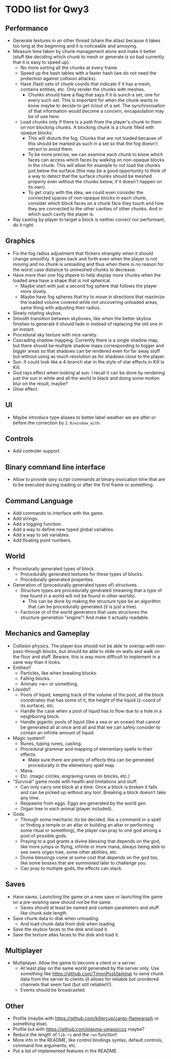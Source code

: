 
# TODO list for Qwy3

## Performance

- Generate textures in an other thread (share the atlas) because it takes too long at the beginning and it is noticeable and annoying.
- Measure time taken by chunk management alone and make it better (stuff like deciding which chunk to mesh or generate is so bad currently that it is easy to speed up).
  - No more sorting all the chunks at every frame. 
  - Speed up the hash tables with a faster hash (we do not need the protection against collision attacks).
  - Have (fast) sets of chunk coords that indicate if it has a mesh, contains entities, etc. Only render the chunks with meshes.
    - Chunks should have a flag that says if it is sunch a set, one for every such set. This is important for when the chunk wants to know maybe to decide to get in/out of a set. The synchronisation of that information would become a concern, encapsulation may be of use here. 
  - Load chunks only if there is a path from the player's chunk to them on non blocking chunks. A blocking chunk is a chunk filled with opaque blocks. 
    - This will disturb the fog. Chunks that are not loaded because of this should be marked as such in a set so that the fog doesn't retract to avoid them.
    - To be more precise, we can examine each chunk to know which faces can access which faces by walking on non-opaque blocks in the chunk. This will allow for example to not load the chunks just below the surface (this may be a good opportunity to think of a way to detect that the surface chunks should be meshed properly even without the chunks below, if it doesn't happen on its own).
    - To get crazy with the idea, we could even consider the connected spaces of non-opaque blocks in each chunk, consider which block faces on a chunk face they touch and how they are connected to the other cavities of other chunks. And in which such cavity the player is.
- Ray casting by player to target a block is neither correct nor performant, do it right.

## Graphics

- Fix the fog radius adjustment that flickers strangely when it should change smoothly. It goes back and forth even when the player is not moving and no chunk is unloading and thus when there is no reason for the worst case distance to unmeshed chunks to decrease.
- Have more than one fog shpere to help display more chunks when the loaded area have a shape that is not spherical.
  - Maybe start with just a second fog sphere that follows the player more slowly. 
  - Maybe have fog spheres that try to move in directions that maximize the loaded volume covered while not uncovering unloaded areas, same thing with adjusting their radius. 
- Slowly rotating skybox.
- Smooth transition between skyboxes, like when the better skybox finishes to generate it should fade in instead of replacing the old one in an instant.
- Procedural sky texture with nice variety.
- Cascading shadow mapping. Currently there is a single shadow map, but there should be multiple shadow maps corresponding to bigger and bigger areas so that shadows can be rendered even for far away stuff but without using as much resolution as for shadows close to the player.
- Sun. It could look like a 4-branch star in the style of star effects in Kill la Kill.
- God rays effect when looking at sun. I recall it can be done by rendering just the sun in white and all the world in black and doing some motion blur on the result, maybe?
- Glow effect.

## UI

- Maybe introduce type aliases to better label weather we are after or before the correction by `2.0/window_with`.

## Controls

- Add controler support.

## Binary command line interface

- Allow to provide qwy script commands at binary invocation time that are to be executed during loading or after the first frame or something.

## Command Language

- Add commands to interface with the game.
- Add strings.
- Add a logging function.
- Add a way to define new typed global variables.
- Add a way to set variables.
- Add floating point numbers.

## World

- Procedurally generated types of block.
  - Procedurally generated textures for these types of blocks.
  - Procedurally generated properties.
- Generation of (procedurally generated types of) structures.
  - Structure types are procedurally generated (meaning that a type of tree found in a world will not be found in other worlds).
    - This can be done by making the structure type be an algorithm that can be procedurally generated (it is just a tree).
  - Factorize ot of the world generators that uses structures the structure generation "engine"! And make it actually readable.

## Mechanics and Gameplay

- Collision physics. The player box should not be able to overlap with non-pass-through blocks, but should be able to slide on walls and walk on the floor and stuff. Beware, this is way more difficult to implement in a sane way than it looks.
- Entities!!
  - Particles, like when breaking blocks.
  - Falling blocks.
  - Animals >w< or something.
- Liquids!!
  - Pools of liquid, keeping track of the volume of the pool, all the block coordinates that has some of it, the height of the liquid (z-coord of its surface), etc.
  - Handle the case when a pool of liquid has to flow due to a hole in a neighboring block.
  - Handle gigantic pools of liquid (like a sea or an ocean) that cannot be generated all at once and all and that we can safely consider to contain an infinite amount of liquid.
- Magic system!!
  - Runes, typing runes, casting.
  - Procedural grammar and mapping of elementary spells to their effects.
    - Make sure there are plenty of effects thta can be generated procedurally in the elementary spell map.
  - Mana.
  - Etc. (magic circles, engraving runes on blocks, etc.)
- "Survival" game mode with health and limitations and stuff. 
  - Can only carry one block at a time. Once a block is broken it falls and can be picked up without any tool. Breaking a block doesn't take any time. 
  - Respawns from eggs. Eggs are generated by the world gen.
  - Organ tree in each animal (player included). 
- Gods. 
  - Through some mechanic (to be decided, like a command or a spell or finding a temple or an altar or building an altar or performing some ritual or something), the player can pray to one god among a pool of possible gods. 
  - Praying to a god grants a divine blessing that depends on the god, like more jumps or flying, infinite or more mana, always being able to see owns organ tree, some other abilities, etc. 
  - Divine blessings come at some cost that depends on the god too, like some bosses that are summoned later to challenge you. 
  - Can pray to multiple gods, the effects can stack.

## Saves

- Have saves. Launching the game on a new save or launching the game on a pre-existing save should not be the same.
  - Saves should at least be named and contain parameters and stuff like chunk side length.
- Save chunk data to disk when unloading.
  - And load chunk data from disk when loading.
- Save the skybox faces to the disk and load it.
- Save the texture atlas faces to the disk and load it.

## Multiplayer

- Multiplayer. Allow the game to become a client or a server.
  - At least play on the same world generated by the server only. Use something like https://github.com/TimonPost/laminar to send chunk data from the server to clients (it allows for reliable but unordered channels that seem fast (but still reliable!)!).
  - Events should be broadcasted.

## Other

- Profile (maybe with https://github.com/killercup/cargo-flamegraph or something else).
- Profile but with https://github.com/plasma-umass/coz maybe?
- Reduce the length of `lib.rs` and the `run` function!
- More info in the README, like control bindings syntax, default controls, command line arguments, etc.
- Put a list of implemented features in the README.
